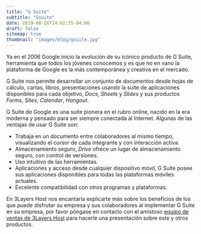 ```yaml
---
title: "G Suite"
subtitle: "Gsuite"
date: 2019-08-26T14:02:55-04:00
draft: false
sitemap: true
thumbnail: "images/blog/gsuite.jpg"
---
```


Ya en el 2006 Google inicio la evolución de su icónico producto de G Suite, herramienta que todos los jóvenes conocemos y es que no en vano la plataforma de Google es la más contemporánea y creativa en el mercado.

G Suite nos permite desarrollar un conjunto de documentos desde hojas de cálculo, cartas, libros, presentaciones usando la suite de aplicaciones disponibles para cada objetivo, *Docs*, *Sheets* y *Slides* y sus productos *Forms*, *Sites*, *Calendar*, *Hangout*.

G Suite de Google es una suite pionera en el rubro online, nacido en la era moderna y pensado para ser siempre conectada al Internet. Algunas de las ventajas de usar G Suite son:

* Trabaja en un documento entre colaboradores al mismo tiempo, visualizando el cursor de cada integrante y con interacción activa.
* Almacenamiento seguro, *Drive* ofrece un lugar de almacenamiento seguro, con control de versiones.
* Uso intuitivo de las herramientas.
* Aplicaciones y acceso desde cualquier dispositivo móvil, G Suite posee sus aplicaciones disponibles para todas las plataformas móviles actuales.
* Excelente compatibilidad con otros programas y plataformas.

En 3Layers Host nos encantaría explicarte más sobre los beneficios de los que puede disfrutar su empresa y sus colaboradores al implementar G Suite en su empresa, por favor póngase en contacto con el amistoso [equipo de ventas de 3Layers Host](https://3layers.host/contact/) para hacerle una presentación sobre este y otros productos.